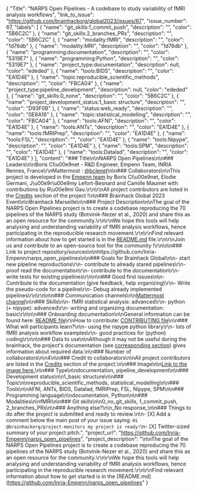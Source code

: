 {
  "Title": "NARPS Open Pipelines - A codebase to study variability of fMRI analysis workflows",
  "link_to_issue": "https://github.com/brainhackorg/global2023/issues/67",
  "issue_number": 67,
  "labels": [
    {
      "name": "git_skills:1_commit_push",
      "description": "",
      "color": "5B6C2C"
    },
    {
      "name": "git_skills:2_branches_PRs",
      "description": "",
      "color": "5B6C2C"
    },
    {
      "name": "modality:fMRI",
      "description": "",
      "color": "1d76db"
    },
    {
      "name": "modality:MRI",
      "description": "",
      "color": "1d76db"
    },
    {
      "name": "programming:documentation",
      "description": "",
      "color": "5319E7"
    },
    {
      "name": "programming:Python",
      "description": "",
      "color": "5319E7"
    },
    {
      "name": "project_type:documentation",
      "description": null,
      "color": "ededed"
    },
    {
      "name": "tools:BIDS",
      "description": "",
      "color": "EA1D4E"
    },
    {
      "name": "topic:reproducible_scientific_methods",
      "description": "",
      "color": "FBCA04"
    },
    {
      "name": "project_type:pipeline_development",
      "description": null,
      "color": "ededed"
    },
    {
      "name": "git_skills:0_none",
      "description": "",
      "color": "5B6C2C"
    },
    {
      "name": "project_development_status:1_basic structure",
      "description": "",
      "color": "D93F0B"
    },
    {
      "name": "status:web_ready",
      "description": "",
      "color": "0E8A16"
    },
    {
      "name": "topic:statistical_modelling",
      "description": "",
      "color": "FBCA04"
    },
    {
      "name": "tools:AFNI",
      "description": "",
      "color": "EA1D4E"
    },
    {
      "name": "tools:ANTs",
      "description": "",
      "color": "EA1D4E"
    },
    {
      "name": "tools:fMRIPrep",
      "description": "",
      "color": "EA1D4E"
    },
    {
      "name": "tools:FSL",
      "description": "",
      "color": "EA1D4E"
    },
    {
      "name": "tools:Nipype",
      "description": "",
      "color": "EA1D4E"
    },
    {
      "name": "tools:SPM",
      "description": "",
      "color": "EA1D4E"
    },
    {
      "name": "tools:Datalad",
      "description": "",
      "color": "EA1D4E"
    }
  ],
  "content": "### Title\n\nNARPS Open Pipelines\n\n### Leaders\n\nBoris Cl\u00e9net - R&D Engineer, Empenn Team, INRIA Rennes, France\r\nMattermost : [@bclenet](https://mattermost.brainhack.org/brainhack/messages/@bclenet)\n\n### Collaborators\n\nThis project is developed in the [Empenn team](https://team.inria.fr/empenn/) by Boris Cl\u00e9net, Elodie Germani, J\u00e9r\u00e9my Lefort-Besnard and Camille Maumet with contributions by R\u00e9mi Gau.\r\n\r\nAll project contributors are listed in the [Credits](https://github.com/Inria-Empenn/narps_open_pipelines#credits) section of the project !\n\n### Brainhack Global 2023 Event\n\nBrainhack Marseille\n\n### Project Description\n\nThe goal of the NARPS Open Pipelines project is to create a codebase reproducing the 70 pipelines of the NARPS study (Botvinik-Nezer et al., 2020) and share this as an open resource for the community.\r\n\r\nWe hope this tools will help analysing and understanding variability of fMRI analysis workflows, hence participating in the reproducible research movement.\r\n\r\nFind relevant information about how to get started is in the [README.md](https://github.com/Inria-Empenn/narps_open_pipelines#readme) file.\r\n\r\nJoin us and contribute to an open-source tool for the community !\r\n\n\n### Link to project repository/sources\n\nhttps://github.com/Inria-Empenn/narps_open_pipelines\n\n### Goals for Brainhack Global\n\n- start new pipeline reproductions\r\n- contribute to already stared pipelines\r\n- proof read the documentation\r\n- contribute to the documentation\r\n- write tests for existing pipelines\r\n\n\n### Good first issues\n\n- Contribute to the documentation (give feedback, help organizing)\r\n- Write the pseudo-code for a pipeline\r\n- Debug already implemented pipelines\r\n\r\n\n\n### Communication channels\n\n[Mattermost channel](https://mattermost.brainhack.org/brainhack/channels/narps-open-pipelines)\n\n### Skills\n\n- fMRI statistical analysis: advanced\r\n- python (+ nipype): advanced\r\n- writing and organizing documentation: basic\r\n\n\n### Onboarding documentation\n\nGeneral information can be found here: [README file](https://github.com/Inria-Empenn/narps_open_pipelines/blob/main/README.md)\r\nHow to contribute: [CONTRIBUTING file](https://github.com/Inria-Empenn/narps_open_pipelines/blob/main/CONTRIBUTING.md)\n\n### What will participants learn?\n\n- using the nipype python library\r\n- lots of fMRI analysis workflow examples\r\n- good practices for (python) coding\r\n\n\n### Data to use\n\nAlthough it may not be useful during the brainhack, the project's documentation (see [corresponding section](https://github.com/Inria-Empenn/narps_open_pipelines/blob/main/docs/data.md)) gives information about required data.\n\n### Number of collaborators\n\n4\n\n### Credit to collaborators\n\nAll project contributors are listed in the [Credits](https://github.com/Inria-Empenn/narps_open_pipelines#credits) section of the project.\n\n### Image\n\n[Link to the image here.](https://github.com/Inria-Empenn/narps_open_pipelines/blob/main/assets/images/project_illustration.png)\n\n### Type\n\ndocumentation, pipeline_development\n\n### Development status\n\n1_basic structure\n\n### Topic\n\nreproducible_scientific_methods, statistical_modelling\n\n### Tools\n\nAFNI, ANTs, BIDS, Datalad, fMRIPrep, FSL, Nipype, SPM\n\n### Programming language\n\ndocumentation, Python\n\n### Modalities\n\nfMRI\n\n### Git skills\n\n0_no_git_skills, 1_commit_push, 2_branches_PRs\n\n### Anything else?\n\n_No response_\n\n### Things to do after the project is submitted and ready to review.\n\n- [X] Add a comment below the main post of your issue saying: `Hi @brainhackorg/project-monitors my project is ready!`\n- [X] Twitter-sized summary of your project pitch.",
  "project_url": "https://github.com/Inria-Empenn/narps_open_pipelines",
  "project_description": "\n\nThe goal of the NARPS Open Pipelines project is to create a codebase reproducing the 70 pipelines of the NARPS study (Botvinik-Nezer et al., 2020) and share this as an open resource for the community.\r\n\r\nWe hope this tools will help analysing and understanding variability of fMRI analysis workflows, hence participating in the reproducible research movement.\r\n\r\nFind relevant information about how to get started is in the [README.md](https://github.com/Inria-Empenn/narps_open_pipelines"
}